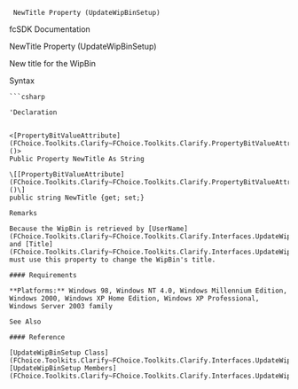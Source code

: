 ﻿     NewTitle Property (UpdateWipBinSetup)                                                   

fcSDK Documentation

NewTitle Property (UpdateWipBinSetup)

New title for the WipBin

Syntax

```vbnet
```csharp

'Declaration
 

<[PropertyBitValueAttribute](FChoice.Toolkits.Clarify~FChoice.Toolkits.Clarify.PropertyBitValueAttribute.md)()>
Public Property NewTitle As String

\[[PropertyBitValueAttribute](FChoice.Toolkits.Clarify~FChoice.Toolkits.Clarify.PropertyBitValueAttribute.md)()\]
public string NewTitle {get; set;}

Remarks

Because the WipBin is retrieved by [UserName](FChoice.Toolkits.Clarify~FChoice.Toolkits.Clarify.Interfaces.UpdateWipBinSetup~UserName.md) and [Title](FChoice.Toolkits.Clarify~FChoice.Toolkits.Clarify.Interfaces.UpdateWipBinSetup~Title.md) you must use this property to change the WipBin's title.

#### Requirements

**Platforms:** Windows 98, Windows NT 4.0, Windows Millennium Edition, Windows 2000, Windows XP Home Edition, Windows XP Professional, Windows Server 2003 family

See Also

#### Reference

[UpdateWipBinSetup Class](FChoice.Toolkits.Clarify~FChoice.Toolkits.Clarify.Interfaces.UpdateWipBinSetup.md)  
[UpdateWipBinSetup Members](FChoice.Toolkits.Clarify~FChoice.Toolkits.Clarify.Interfaces.UpdateWipBinSetup_members.md)